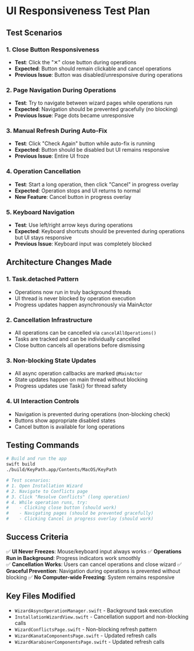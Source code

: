 # UI Responsiveness Test Plan

## Test Scenarios

### 1. **Close Button Responsiveness**
- **Test**: Click the "✕" close button during operations
- **Expected**: Button should remain clickable and cancel operations
- **Previous Issue**: Button was disabled/unresponsive during operations

### 2. **Page Navigation During Operations**
- **Test**: Try to navigate between wizard pages while operations run
- **Expected**: Navigation should be prevented gracefully (no blocking)
- **Previous Issue**: Page dots became unresponsive

### 3. **Manual Refresh During Auto-Fix**
- **Test**: Click "Check Again" button while auto-fix is running
- **Expected**: Button should be disabled but UI remains responsive
- **Previous Issue**: Entire UI froze

### 4. **Operation Cancellation**
- **Test**: Start a long operation, then click "Cancel" in progress overlay
- **Expected**: Operation stops and UI returns to normal
- **New Feature**: Cancel button in progress overlay

### 5. **Keyboard Navigation**
- **Test**: Use left/right arrow keys during operations
- **Expected**: Keyboard shortcuts should be prevented during operations but UI stays responsive
- **Previous Issue**: Keyboard input was completely blocked

## Architecture Changes Made

### 1. **Task.detached Pattern**
- Operations now run in truly background threads
- UI thread is never blocked by operation execution
- Progress updates happen asynchronously via MainActor

### 2. **Cancellation Infrastructure**
- All operations can be cancelled via `cancelAllOperations()`
- Tasks are tracked and can be individually cancelled
- Close button cancels all operations before dismissing

### 3. **Non-blocking State Updates**
- All async operation callbacks are marked `@MainActor`
- State updates happen on main thread without blocking
- Progress updates use Task{} for thread safety

### 4. **UI Interaction Controls**
- Navigation is prevented during operations (non-blocking check)
- Buttons show appropriate disabled states
- Cancel button is available for long operations

## Testing Commands

```bash
# Build and run the app
swift build
./build/KeyPath.app/Contents/MacOS/KeyPath

# Test scenarios:
# 1. Open Installation Wizard
# 2. Navigate to Conflicts page
# 3. Click "Resolve Conflicts" (long operation)
# 4. While operation runs, try:
#    - Clicking close button (should work)
#    - Navigating pages (should be prevented gracefully)
#    - Clicking Cancel in progress overlay (should work)
```

## Success Criteria

✅ **UI Never Freezes**: Mouse/keyboard input always works
✅ **Operations Run in Background**: Progress indicators work smoothly  
✅ **Cancellation Works**: Users can cancel operations and close wizard
✅ **Graceful Prevention**: Navigation during operations is prevented without blocking
✅ **No Computer-wide Freezing**: System remains responsive

## Key Files Modified

- `WizardAsyncOperationManager.swift` - Background task execution
- `InstallationWizardView.swift` - Cancellation support and non-blocking calls
- `WizardConflictsPage.swift` - Non-blocking refresh pattern
- `WizardKanataComponentsPage.swift` - Updated refresh calls
- `WizardKarabinerComponentsPage.swift` - Updated refresh calls